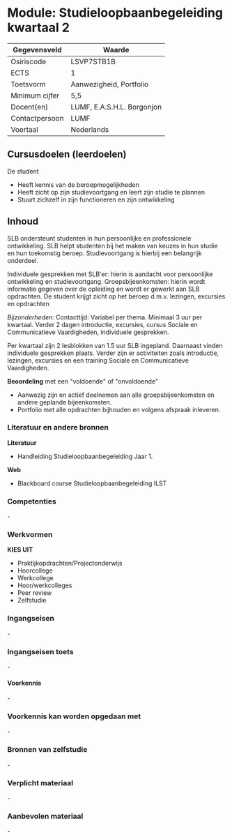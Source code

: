 # Module: Studieloopbaanbegeleiding kwartaal 2

| Gegevensveld  | Waarde |
| ------------- | ------------- |
| Osiriscode  | LSVP7STB1B  |
| ECTS  | 1 |
| Toetsvorm  | Aanwezigheid, Portfolio |
| Minimum cijfer  | 5,5 |
| Docent(en)  | LUMF, E.A.S.H.L. Borgonjon |
| Contactpersoon  | LUMF |
| Voertaal  | Nederlands |

## Cursusdoelen (leerdoelen)

De student  
- Heeft kennis van de beroepmogelijkheden
- Heeft zicht op zijn studievoortgang en leert zijn studie te plannen  
- Stuurt zichzelf in zijn functioneren en zijn ontwikkeling

## Inhoud

SLB ondersteunt studenten in hun persoonlijke en professionele ontwikkeling.
SLB helpt studenten bij het maken van keuzes in hun studie en hun toekomstig beroep. Studievoortgang is hierbij een belangrijk onderdeel.
 
Individuele gesprekken met SLB'er: hierin is aandacht voor persoonlijke ontwikkeling en studievoortgang. Groepsbijeenkomsten: hierin wordt informatie gegeven over de opleiding en wordt er gewerkt aan SLB opdrachten. De student krijgt zicht op het beroep d.m.v. lezingen, excursies en opdrachten

*Bijzonderheden:*
Contacttijd: Variabel per thema. Minimaal 3 uur per kwartaal. Verder 2 dagen introductie, excursies, cursus Sociale en Communicatieve Vaardigheden, individuele gesprekken.

Per kwartaal zijn 2 lesblokken van 1.5 uur SLB ingepland. Daarnaast vinden individuele gesprekken plaats. Verder zijn er activiteiten zoals introductie, lezingen, excursies en een training Sociale en Communicatieve Vaardigheden.


**Beoordeling** met een "voldoende" of "onvoldoende"  
- Aanwezig zijn en actief deelnemen aan alle groepsbijeenkomsten en andere geplande bijeenkomsten.
- Portfolio met alle opdrachten bijhouden en volgens afspraak inleveren.

### Literatuur en andere bronnen

**Literatuur**
- Handleiding Studieloopbaanbegeleiding Jaar 1. 

**Web**
- Blackboard course Studieloopbaanbegeleiding ILST

### Competenties
\- 

### Werkvormen  

__KIES UIT__

- Praktijkopdrachten/Projectonderwijs  
- Hoorcollege
- Werkcollege
- Hoor/werkcolleges
- Peer review
- Zelfstudie

### Ingangseisen 
\- 

### Ingangseisen toets
\- 

#### Voorkennis
\-

### Voorkennis kan worden opgedaan met
\-

### Bronnen van zelfstudie
\-

### Verplicht materiaal
\-

### Aanbevolen materiaal
\-

